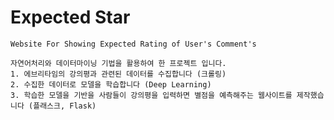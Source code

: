 # Expected Star
    Website For Showing Expected Rating of User's Comment's

    자연어처리와 데이터마이닝 기법을 활용하여 한 프로젝트 입니다.
    1. 에브리타임의 강의평과 관련된 데이터를 수집합니다 (크롤링)
    2. 수집한 데이터로 모델을 학습합니다 (Deep Learning)
    3. 학습한 모델을 기반을 사람들이 강의평을 입력하면 별점을 예측해주는 웹사이트를 제작했습니다 (플래스크, Flask)
 
